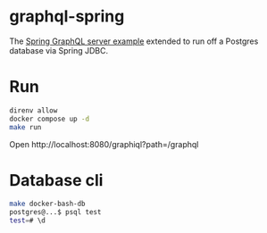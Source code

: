 # graphql-spring

The [Spring GraphQL server example](https://spring.io/guides/gs/graphql-server) extended to run off a Postgres database via Spring JDBC.

# Run

```bash
direnv allow
docker compose up -d
make run
```

Open http://localhost:8080/graphiql?path=/graphql

# Database cli

```bash
make docker-bash-db
postgres@...$ psql test
test=# \d
```
